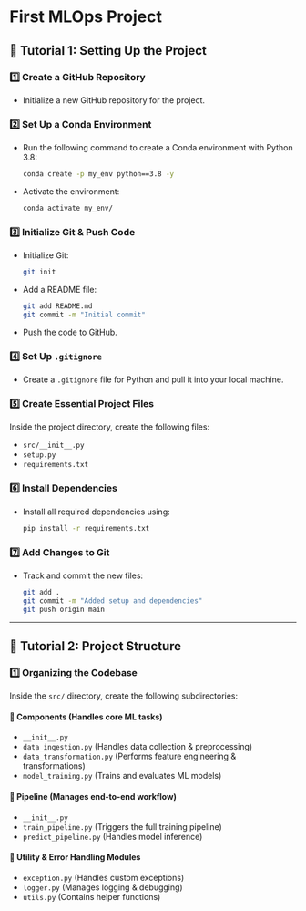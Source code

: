 # **First MLOps Project**  

## **📌 Tutorial 1: Setting Up the Project**  

### **1️⃣ Create a GitHub Repository**  
- Initialize a new GitHub repository for the project.  

### **2️⃣ Set Up a Conda Environment**  
- Run the following command to create a Conda environment with Python 3.8:  
  ```bash
  conda create -p my_env python==3.8 -y
  ```
- Activate the environment:  
  ```bash
  conda activate my_env/
  ```

### **3️⃣ Initialize Git & Push Code**  
- Initialize Git:  
  ```bash
  git init
  ```  
- Add a README file:  
  ```bash
  git add README.md
  git commit -m "Initial commit"
  ```  
- Push the code to GitHub.  

### **4️⃣ Set Up `.gitignore`**  
- Create a `.gitignore` file for Python and pull it into your local machine.  

### **5️⃣ Create Essential Project Files**  
Inside the project directory, create the following files:  
- `src/__init__.py`  
- `setup.py`  
- `requirements.txt`  

### **6️⃣ Install Dependencies**  
- Install all required dependencies using:  
  ```bash
  pip install -r requirements.txt
  ```  

### **7️⃣ Add Changes to Git**  
- Track and commit the new files:  
  ```bash
  git add .
  git commit -m "Added setup and dependencies"
  git push origin main
  ```

---

## **📌 Tutorial 2: Project Structure**  

### **1️⃣ Organizing the Codebase**  
Inside the `src/` directory, create the following subdirectories:  

#### **🔹 Components (Handles core ML tasks)**  
- `__init__.py`  
- `data_ingestion.py` (Handles data collection & preprocessing)  
- `data_transformation.py` (Performs feature engineering & transformations)  
- `model_training.py` (Trains and evaluates ML models)  

#### **🔹 Pipeline (Manages end-to-end workflow)**  
- `__init__.py`  
- `train_pipeline.py` (Triggers the full training pipeline)  
- `predict_pipeline.py` (Handles model inference)  

#### **🔹 Utility & Error Handling Modules**  
- `exception.py` (Handles custom exceptions)  
- `logger.py` (Manages logging & debugging)  
- `utils.py` (Contains helper functions)  
